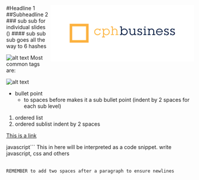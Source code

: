 <img align="right" src="img/cphbusinessWhite.png" />  
#Headline 1
##Subheadline 2
### sub sub for individual slides ()
#### sub sub sub goes all the way to 6 hashes

![alt text](img/domtree.png) Most common tags are:

![alt text](img/element.png)

- bullet point
  - to spaces before makes it a sub bullet point (indent by 2 spaces for each sub level)

1. ordered list
  1. ordered sublist indent by 2 spaces
  
[This is a link](http://www.w3schools.com/cssref/tryit.asp?filename=trycss_sel_firstchild_more3)

javascript```
This in here will be interpreted as a code snippet. write javascript, css and others
```  

REMEMBER to add two spaces after a paragraph to ensure newlines